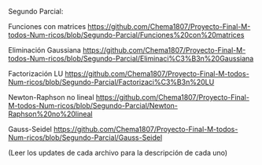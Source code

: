 Segundo Parcial:

Funciones con matrices https://github.com/Chema1807/Proyecto-Final-M-todos-Num-ricos/blob/Segundo-Parcial/Funciones%20con%20matrices

Eliminación Gaussiana https://github.com/Chema1807/Proyecto-Final-M-todos-Num-ricos/blob/Segundo-Parcial/Eliminaci%C3%B3n%20Gaussiana

Factorización LU https://github.com/Chema1807/Proyecto-Final-M-todos-Num-ricos/blob/Segundo-Parcial/Factorizaci%C3%B3n%20LU

Newton-Raphson no lineal https://github.com/Chema1807/Proyecto-Final-M-todos-Num-ricos/blob/Segundo-Parcial/Newton-Raphson%20no%20lineal

Gauss-Seidel https://github.com/Chema1807/Proyecto-Final-M-todos-Num-ricos/blob/Segundo-Parcial/Gauss-Seidel

(Leer los updates de cada archivo para la descripción de cada uno)
